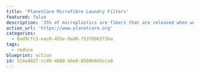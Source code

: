 ```yaml
---
title: 'PlanetCare Microfibre Laundry Filters'
featured: false
description: '35% of microplastics are fibers that are released when we wash our clothes. With consumer and industrial laundry filters, tackle the problem close to the source – with a filter in your washing machine.  PlanteCare makes efficient, practical and affordable laundry filters that allow every household to stop sending microfibres into the environment.'
action_url: 'https://www.planetcare.org'
categories:
  - 6ad9cfc5-eac0-455e-9ad0-f537896373ba
tags:
  - reduce
blueprint: action
id: 524a4827-cc49-4880-bbe8-8500b0a5cca0
---
```

